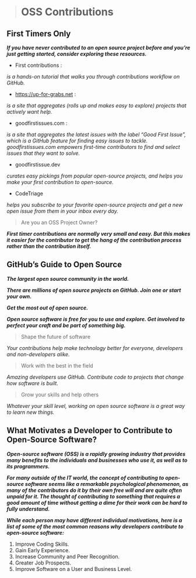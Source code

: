 > # OSS Contributions 

## First Timers Only

***If you have never contributed to an open source project before and you’re just getting started, consider exploring these resources.***

* First contributions :

*is a hands-on tutorial that walks you through contributions workflow on GitHub.*

* https://up-for-grabs.net :

*is a site that aggregates (rolls up and makes easy to explore) projects that actively want help.*

* goodfirstissues.com :

*is a site that aggregates the latest issues with the label “Good First Issue”, which is a GitHub feature for finding easy issues to tackle. goodfirstissues.com empowers first-time contributors to find and select issues that they want to solve.*

* goodfirstissue.dev 

*curates easy pickings from popular open-source projects, and helps you make your first contribution to open-source.*

* CodeTriage 

*helps you subscribe to your favorite open-source projects and get a new open issue from them in your inbox every day.*


> Are you an OSS Project Owner?

***First timer contributions are normally very small and easy. But this makes it easier for the contributor to get the hang of the contribution process rather than the contribution itself.***

## GitHub’s Guide to Open Source

***The largest open source community in the world.***

***There are millions of open source projects on GitHub. Join one or start your own.***

***Get the most out of open source.***

***Open source software is free for you to use and explore. Get involved to perfect your craft and be part of something big.***

> Shape the future of software

*Your contributions help make technology better for everyone, developers and non-developers alike.*

> Work with the best in the field

*Amazing developers use GitHub. Contribute code to projects that change how software is built.*

> Grow your skills and help others

*Whatever your skill level, working on open source software is a great way to learn new things.*

## What Motivates a Developer to Contribute to Open-Source Software?

***Open-source software (OSS) is a rapidly growing industry that provides many benefits to the individuals and businesses who use it, as well as to its programmers.***

***For many outside of the IT world, the concept of contributing to open-source software seems like a remarkable psychological phenomenon, as many of the contributors do it by their own free will and are quite often unpaid for it. The thought of contributing to something that requires a good amount of time without getting a dime for their work can be hard to fully understand.***

***While each person may have different individual motivations, here is a list of some of the most common reasons why developers contribute to open-source software:***

1. Improve Coding Skills.
2. Gain Early Experience.
3. Increase Community and Peer Recognition.
4. Greater Job Prospects.
5. Improve Software on a User and Business Level.